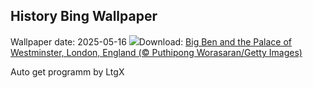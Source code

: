 ## History Bing Wallpaper
Wallpaper date: 2025-05-16
![](https://www.bing.com/th?id=OHR.LondonParliament_EN-US7213846564_UHD.jpg&w=1000)Download: [Big Ben and the Palace of Westminster, London, England (© Puthipong Worasaran/Getty Images)](https://www.bing.com/th?id=OHR.LondonParliament_EN-US7213846564_UHD.jpg)

Auto get programm by LtgX
